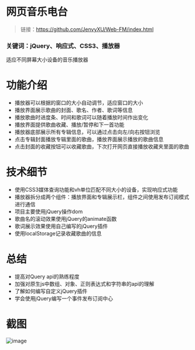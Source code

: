 # 网页音乐电台
>链接：https://github.com/JenvyXU/Web-FM/index.html

### 关键词：jQuery、响应式、CSS3、播放器
适应不同屏幕大小设备的音乐播放器
# 功能介绍
- 播放器可以根据的窗口的大小自动调节，适应窗口的大小
- 播放界面展示歌曲的封面、歌名、作者、歌词等信息
- 播放歌曲时进度条、时间和歌词可以随着播放时间作出变化
- 播放界面提供歌曲收藏、播放/暂停和下一首功能
- 播放器底部展示所有专辑信息，可以通过点击向左/向右按钮浏览
- 点击专辑封面播放专辑里面的歌曲，播放界面展示播放的歌曲信息
- 点击封面的收藏按钮可以收藏歌曲，下次打开网页直接播放收藏夹里面的歌曲

# 技术细节
- 使用CSS3媒体查询功能和vh单位匹配不同大小的设备，实现响应式功能
- 播放器拆分成两个组件：播放界面和专辑展示栏，组件之间使用发布订阅模式进行通信
- 项目主要使用jQuery操作dom
- 歌曲名的滚动效果使用jQuery的animate函数
- 歌词展示效果使用自己编写的jQuery插件
- 使用localStorage记录收藏歌曲的信息

# 总结
- 提高对Query api的熟练程度
- 加强对原生js中数组、对象、正则表达式和字符串的api的理解
- 了解如何编写自定义jQuery插件
- 学会使用jQuery编写一个事件发布订阅中心


# 截图
![image](https://github.com/JenvyXU/Web-FM/blob/master/img/cover.png)